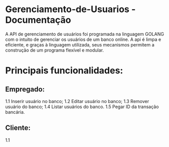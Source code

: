 # Gerenciamento-de-Usuarios - Documentação
A API de gerenciamento de usuários foi programada na linguagem GOLANG com o intuito de gerenciar os usuários de um banco online. A api é limpa e eficiente, e graças à linguagem utilizada, seus mecanismos permitem a construção de um programa flexível e modular.

<h1> Principais funcionalidades: </h1>

<h2>Empregado:</h2>
1.1 Inserir usuário no banco;
1.2 Editar usuário no banco;
1.3 Remover usuário do banco;
1.4 Listar usuários do banco.
1.5 Pegar ID da transação bancária.

<h2>Cliente:</h2>
1.1 
